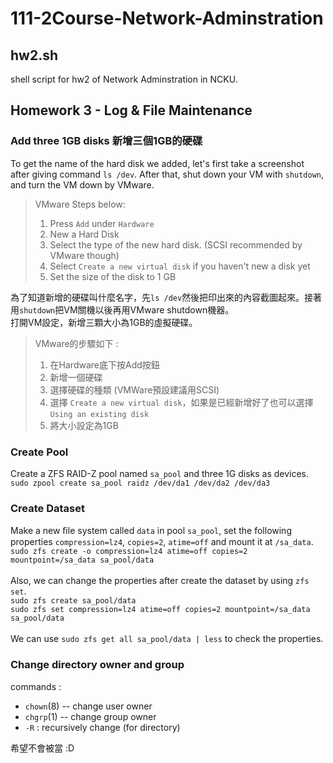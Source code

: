 # 111-2Course-Network-Adminstration

## hw2.sh
shell script for hw2 of Network Adminstration in NCKU.
## Homework 3 - Log & File Maintenance
### Add three 1GB disks 新增三個1GB的硬碟
To get the name of the hard disk we added, let's first take a screenshot after giving command `ls /dev`. After that, shut down your VM with `shutdown`, and turn the VM down by VMware.
> VMware Steps below: 
>   1) Press `Add` under `Hardware`
>   2) New a Hard Disk
>   3) Select the type of the new hard disk. (SCSI recommended by VMware though)
>   4) Select `Create a new virtual disk` if you haven't new a disk yet
>   5) Set the size of the disk to 1 GB

為了知道新增的硬碟叫什麼名字，先`ls /dev`然後把印出來的內容截圖起來。接著用`shutdown`把VM關機以後再用VMware shutdown機器。<br>
打開VM設定，新增三顆大小為1GB的虛擬硬碟。
> VMware的步驟如下 : 
>   1) 在Hardware底下按Add按鈕
>   2) 新增一個硬碟
>   3) 選擇硬碟的種類 (VMWare預設建議用SCSI)
>   4) 選擇 `Create a new virtual disk`，如果是已經新增好了也可以選擇`Using an existing disk`
>   5) 將大小設定為1GB

### Create Pool
Create a ZFS RAID-Z pool named `sa_pool` and three 1G disks as devices.<br>
`sudo zpool create sa_pool raidz /dev/da1 /dev/da2 /dev/da3`
### Create Dataset
Make a new ﬁle system called `data` in pool `sa_pool`, set the following properties `compression=lz4`, `copies=2`, `atime=off` and mount it at `/sa_data`.<br>
`sudo zfs create -o compression=lz4 atime=off copies=2 mountpoint=/sa_data sa_pool/data`<br><br>
Also, we can change the properties after create the dataset by using `zfs set`.<br>
`sudo zfs create sa_pool/data`<br>
`sudo zfs set compression=lz4 atime=off copies=2 mountpoint=/sa_data sa_pool/data`<br><br>
We can use `sudo zfs get all sa_pool/data | less` to check the properties.<br>
### Change directory owner and group
commands : <br>
- `chown`(8) -- change user owner
- `chgrp`(1) -- change group owner
- `-R` : recursively change (for directory)

希望不會被當 :D
